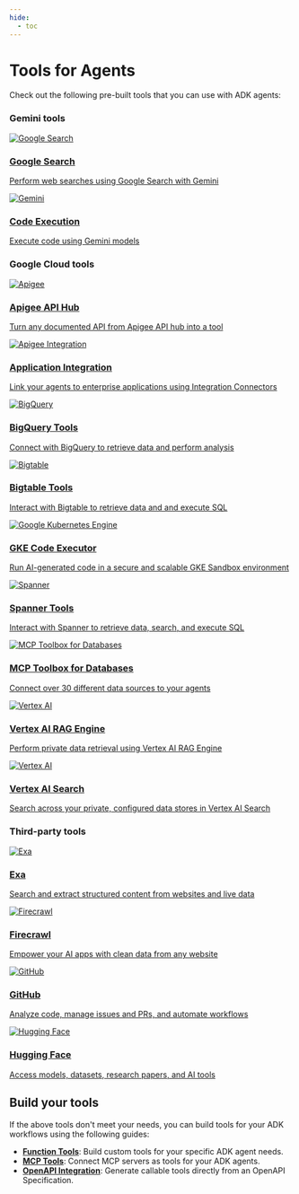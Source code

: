 ```yaml
---
hide:
  - toc
---
```


# Tools for Agents

Check out the following pre-built tools that you can use with ADK agents:

### Gemini tools

<div class="tool-card-grid">

  <a href="/adk-docs/tools/built-in-tools/#google-search" class="tool-card">
    <div class="tool-card-image-wrapper">
      <img src="../assets/tools-google-search.png" alt="Google Search">
    </div>
    <div class="tool-card-content">
      <h3>Google Search</h3>
      <p>Perform web searches using Google Search with Gemini</p>
    </div>
  </a>

  <a href="/adk-docs/tools/built-in-tools/#code-execution" class="tool-card">
    <div class="tool-card-image-wrapper">
      <img src="../assets/tools-gemini.png" alt="Gemini">
    </div>
    <div class="tool-card-content">
      <h3>Code Execution</h3>
      <p>Execute code using Gemini models</p>
    </div>
  </a>

</div>

### Google Cloud tools

<div class="tool-card-grid">

  <a href="/adk-docs/tools/google-cloud-tools/#apigee-api-hub-tools" class="tool-card">
    <div class="tool-card-image-wrapper">
      <img src="../assets/tools-apigee.png" alt="Apigee">
    </div>
    <div class="tool-card-content">
      <h3>Apigee API Hub</h3>
      <p>Turn any documented API from Apigee API hub into a tool</p>
    </div>
  </a>

  <a href="/adk-docs/tools/google-cloud-tools/#application-integration-tools" class="tool-card">
    <div class="tool-card-image-wrapper">
      <img src="../assets/tools-apigee-integration.png" alt="Apigee Integration">
    </div>
    <div class="tool-card-content">
      <h3>Application Integration</h3>
      <p>Link your agents to enterprise applications using Integration Connectors</p>
    </div>
  </a>

  <a href="/adk-docs/tools/built-in-tools/#bigquery" class="tool-card">
    <div class="tool-card-image-wrapper">
      <img src="../assets/tools-bigquery.png" alt="BigQuery">
    </div>
    <div class="tool-card-content">
      <h3>BigQuery Tools</h3>
      <p>Connect with BigQuery to retrieve data and perform analysis</p>
    </div>
  </a>

  <a href="/adk-docs/tools/built-in-tools/#bigtable" class="tool-card">
    <div class="tool-card-image-wrapper">
      <img src="../assets/tools-bigtable.png" alt="Bigtable">
    </div>
    <div class="tool-card-content">
      <h3>Bigtable Tools</h3>
      <p>Interact with Bigtable to retrieve data and and execute SQL</p>
    </div>
  </a>

  <a href="/adk-docs/tools/built-in-tools/#gke-code-executor" class="tool-card">
    <div class="tool-card-image-wrapper">
      <img src="../assets/tools-gke.png" alt="Google Kubernetes Engine">
    </div>
    <div class="tool-card-content">
      <h3>GKE Code Executor</h3>
      <p>Run AI-generated code in a secure and scalable GKE Sandbox environment</p>
    </div>
  </a>

  <a href="/adk-docs/tools/built-in-tools/#spanner" class="tool-card">
    <div class="tool-card-image-wrapper">
      <img src="../assets/tools-spanner.png" alt="Spanner">
    </div>
    <div class="tool-card-content">
      <h3>Spanner Tools</h3>
      <p>Interact with Spanner to retrieve data, search, and execute SQL</p>
    </div>
  </a>

  <a href="/adk-docs/tools/google-cloud/mcp-toolbox-for-databases/" class="tool-card">
    <div class="tool-card-image-wrapper">
      <img src="../assets/tools-mcp-toolbox-for-databases.png" alt="MCP Toolbox for Databases">
    </div>
    <div class="tool-card-content">
      <h3>MCP Toolbox for Databases</h3>
      <p>Connect over 30 different data sources to your agents</p>
    </div>
  </a>

  <a href="/adk-docs/tools/built-in-tools/#vertex-ai-rag-engine" class="tool-card">
    <div class="tool-card-image-wrapper">
      <img src="../assets/tools-vertex-ai.png" alt="Vertex AI">
    </div>
    <div class="tool-card-content">
      <h3>Vertex AI RAG Engine</h3>
      <p>Perform private data retrieval using Vertex AI RAG Engine</p>
    </div>
  </a>

  <a href="/adk-docs/tools/built-in-tools/#vertex-ai-search" class="tool-card">
    <div class="tool-card-image-wrapper">
      <img src="../assets/tools-vertex-ai.png" alt="Vertex AI">
    </div>
    <div class="tool-card-content">
      <h3>Vertex AI Search</h3>
      <p>Search across your private, configured data stores in Vertex AI Search</p>
    </div>
  </a>

</div>

### Third-party tools

<div class="tool-card-grid">

  <a href="/adk-docs/tools/third-party/exa/" class="tool-card">
    <div class="tool-card-image-wrapper">
      <img src="../../assets/tools-exa.png" alt="Exa">
    </div>
    <div class="tool-card-content">
      <h3>Exa</h3>
      <p>Search and extract structured content from websites and live data</p>
    </div>
  </a>

  <a href="/adk-docs/tools/third-party/firecrawl/" class="tool-card">
    <div class="tool-card-image-wrapper">
      <img src="../assets/tools-firecrawl.png" alt="Firecrawl">
    </div>
    <div class="tool-card-content">
      <h3>Firecrawl</h4>
      <p>Empower your AI apps with clean data from any website</p>
    </div>
  </a>

  <a href="/adk-docs/tools/third-party/github/" class="tool-card">
    <div class="tool-card-image-wrapper">
      <img src="../assets/tools-github.png" alt="GitHub">
    </div>
    <div class="tool-card-content">
      <h3>GitHub</h3>
      <p>Analyze code, manage issues and PRs, and automate workflows</p>
    </div>
  </a>

  <a href="/adk-docs/tools/third-party/hugging-face/" class="tool-card">
    <div class="tool-card-image-wrapper">
      <img src="../assets/tools-hugging-face.png" alt="Hugging Face">
    </div>
    <div class="tool-card-content">
      <h3>Hugging Face</h3>
      <p>Access models, datasets, research papers, and AI tools</p>
    </div>
  </a>

</div>

## Build your tools

If the above tools don't meet your needs, you can build tools for your ADK
workflows using the following guides:

*   **[Function Tools](/adk-docs/tools/function-tools/)**: Build custom tools for
    your specific ADK agent needs.
*   **[MCP Tools](/adk-docs/tools/function-tools/)**: Connect MCP servers as tools
    for your ADK agents.
*   **[OpenAPI Integration](/adk-docs/tools-custom/openapi-tools/)**:
    Generate callable tools directly from an OpenAPI Specification.
